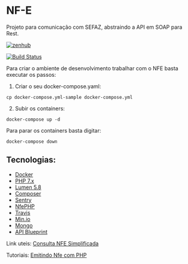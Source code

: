 # NF-E 

Projeto para comunicação com SEFAZ, abstraindo a API em SOAP para Rest.

<a href="https://app.zenhub.com/workspaces/nfe-5c86a3bf6cd59109e9e64e82/boards?repos=171279463" target="_blank">
    <img src="https://img.shields.io/badge/Managed_with-ZenHub-5e60ba.svg" alt="zenhub">
</a>

[![Build Status](https://travis-ci.com/culturagovbr/nfe.svg?branch=master)](https://travis-ci.com/culturagovbr/nfe)

Para criar o ambiente de desenvolvimento trabalhar com o NFE basta executar os passos:

1. Criar o seu docker-compose.yaml:
```
cp docker-compose.yml-sample docker-compose.yml
```
2. Subir os containers:
```
docker-compose up -d
```
Para parar os containers basta digitar:
```
docker-compose down
```




## Tecnologias:
* [Docker](https://www.docker.com/)
* [PHP 7.x](http://php.net/)
* [Lumen 5.8](https://lumen.laravel.com/) 
* [Composer](https://getcomposer.org/)
* [Sentry](https://sentry.io/welcome/)
* [NfePHP](https://github.com/nfephp-org/)
* [Travis](https://travis-ci.com/culturagovbr/nfe)
* [Min.io](https://www.min.io/)
* [Mongo](https://www.mongodb.com/)
* [API Blueprint](https://apiblueprint.org/)

Link uteis:
[Consulta NFE Simplificada](http://www.nfe.fazenda.gov.br/portal/consultaRecaptcha.aspx?tipoConsulta=resumo&tipoConteudo=d09fwabTnLk=)

Tutoriais:
[Emitindo Nfe com PHP](https://imasters.com.br/back-end/emitindo-nfe-com-php)
